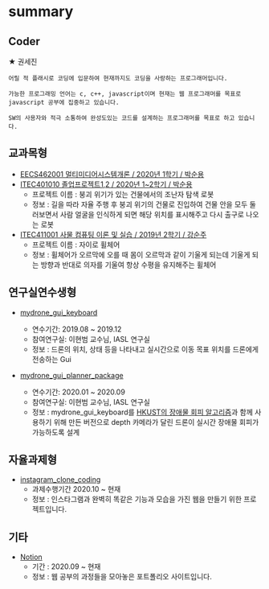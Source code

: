 # summary

## Coder

★ 권세진

    어릴 적 플래시로 코딩에 입문하여 현재까지도 코딩을 사랑하는 프로그래머입니다.

    가능한 프로그래밍 언어는 c, c++, javascript이며 현재는 웹 프로그래머를 목표로 javascript 공부에 집중하고 있습니다.

    SW의 사용자와 적극 소통하여 완성도있는 코드를 설계하는 프로그래머를 목표로 하고 있습니다. 

## 교과목형
- [EECS462001 멀티미디어시스템개론 / 2020년 1학기 / 박순용](https://github.com/0307kwon/2020.1_MultimediaSystem)
- [ITEC401010 졸업프로젝트1,2 / 2020년 1~2학기 / 박순용](https://github.com/0307kwon/kesla_project)
  - 프로젝트 이름 : 붕괴 위기가 있는 건물에서의 조난자 탐색 로봇
  - 정보 : 길을 따라 자율 주행 후 붕괴 위기의 건물로 진입하여 건물 안을 모두 둘러보면서 사람 얼굴을 인식하게 되면 해당 위치를 표시해주고 다시 출구로 나오는 로봇 
- [ITEC411001 사물 컴퓨팅 이론 및 실습 / 2019년 2학기 / 강순주](https://github.com/0307kwon/2019.2_gyroWheelchair)
  - 프로젝트 이름 : 자이로 휠체어
  - 정보 : 휠체어가 오르막에 오를 때 몸이 오르막과 같이 기울게 되는데 기울게 되는 방향과 반대로 의자를 기울여 항상 수평을 유지해주는 휠체어 

## 연구실연수생형
- [mydrone_gui_keyboard](https://github.com/0307kwon/mydrone_gui_keyboard)
  - 연수기간: 2019.08 ~ 2019.12
  - 참여연구실: 이현범 교수님, IASL 연구실
  - 정보 : 드론의 위치, 상태 등을 나타내고 실시간으로 이동 목표 위치를 드론에게 전송하는 Gui
  
- [mydrone_gui_planner_package](https://github.com/0307kwon/mydrone_gui_planner_package)
  - 연수기간: 2020.01 ~ 2020.09
  - 참여연구실: 이현범 교수님, IASL 연구실  
  - 정보 : mydrone_gui_keyboard를 [HKUST의 장애물 회피 알고리즘](https://github.com/HKUST-Aerial-Robotics/Fast-Planner)과 함께 사용하기 위해 만든 버전으로
      depth 카메라가 달린 드론이 실시간 장애물 회피가 가능하도록 설계

## 자율과제형
- [instagram_clone_coding](https://github.com/0307kwon/instagram_clone_coding)
  - 과제수행기간 2020.10 ~ 현재
  - 정보 : 인스타그램과 완벽히 똑같은 기능과 모습을 가진 웹을 만들기 위한 프로젝트입니다.
  
 
## 기타
- [Notion](https://www.notion.so/Se-Jin-Kwon-00efb7fd292c4af0b03421dd639134b3)
  - 기간 : 2020.09 ~ 현재
  - 정보 : 웹 공부의 과정들을 모아놓은 포트폴리오 사이트입니다.

 
